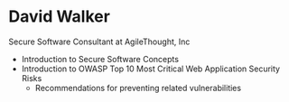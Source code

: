 # David Walker
Secure Software Consultant at AgileThought, Inc

* Introduction to Secure Software Concepts
* Introduction to OWASP Top 10 Most Critical Web Application Security Risks
  * Recommendations for preventing related vulnerabilities

